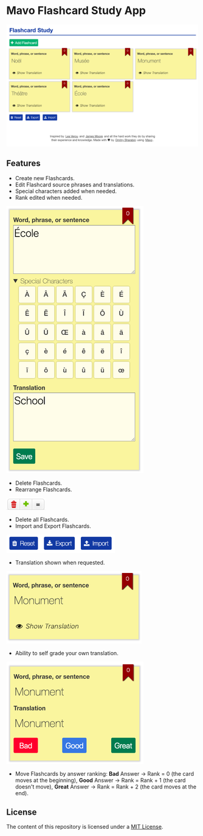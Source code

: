 # Mavo Flashcard Study App

![Flashcard Study App|1080x688, 50%](./images/1.png)

## Features

- Create new Flashcards.
- Edit Flashcard source phrases and translations.
- Special characters added when needed.
- Rank edited when needed.

![Edit Flashcard|361x702, 50%](./images/2.png)

- Delete Flashcards.
- Rearrange Flashcards.

![Delete and Rearrange Flashcards|103x31, 100%](./images/5.png)

- Delete all Flashcards.
- Import and Export Flashcards.

![Import and Export Flashcards, Delete all Flashcards|286x48, 100%](./images/6.png)

- Translation shown when requested.

![Request Translation|355x190, 50%](./images/3.png)

-  Ability to self grade your own translation.

![Self Grade Translation|361x269, 50%](./images/4.png)

-  Move Flashcards by answer ranking:
   **Bad** Answer → Rank = 0 (the card moves at the beginning),
   **Good** Answer → Rank = Rank + 1 (the card doesn't move),
   **Great** Answer → Rank = Rank + 2 (the card moves at the end).

## License

The content of this repository is licensed under a [MIT License](https://opensource.org/licenses/MIT).
